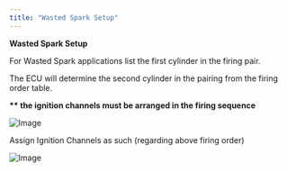 ```yaml
---
title: "Wasted Spark Setup"
---
```


**Wasted Spark Setup**


For Wasted Spark applications list the first cylinder in the firing pair.&nbsp;

The ECU will determine the second cylinder in the pairing from the firing order table.

**\*\* the ignition channels must be arranged in the firing sequence**


![Image](</lib/NewItem896.png>)



Assign Ignition Channels as such (regarding above firing order)


![Image](</lib/NewItem898.png>)

